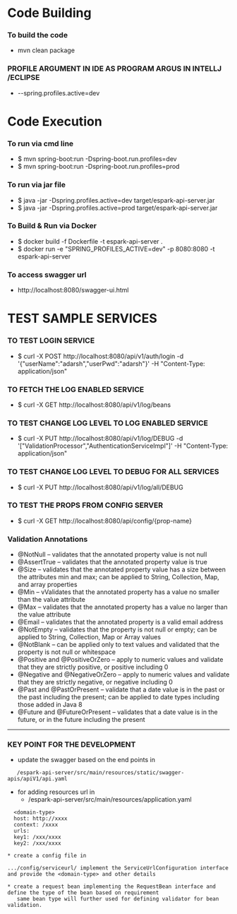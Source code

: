 # Code Building
### To build the code 
* mvn clean package

### PROFILE ARGUMENT IN IDE AS PROGRAM ARGUS IN INTELLJ /ECLIPSE
* --spring.profiles.active=dev

# Code Execution 
### To run via cmd line
* $ mvn spring-boot:run -Dspring-boot.run.profiles=dev
* $ mvn spring-boot:run -Dspring-boot.run.profiles=prod

### To run via jar file
* $ java -jar -Dspring.profiles.active=dev target/espark-api-server.jar
* $ java -jar -Dspring.profiles.active=prod target/espark-api-server.jar

### To Build & Run via Docker
* $ docker build -f Dockerfile -t espark-api-server .
* $ docker run -e "SPRING_PROFILES_ACTIVE=dev" -p 8080:8080 -t espark-api-server

### To access swagger url
* http://localhost:8080/swagger-ui.html



# TEST SAMPLE SERVICES

### TO TEST LOGIN SERVICE
* $ curl -X POST http://localhost:8080/api/v1/auth/login -d '{"userName":"adarsh","userPwd":"adarsh"}' -H "Content-Type: application/json"

### TO FETCH THE LOG ENABLED SERVICE
* $ curl -X GET http://localhost:8080/api/v1/log/beans

### TO TEST CHANGE LOG LEVEL TO LOG ENABLED SERVICE
* $ curl -X PUT http://localhost:8080/api/v1/log/DEBUG  -d '["ValidationProcessor","AuthenticationServiceImpl"]' -H "Content-Type: application/json"

### TO TEST CHANGE LOG LEVEL TO DEBUG FOR ALL SERVICES 
* $ curl -X PUT http://localhost:8080/api/v1/log/all/DEBUG

### TO TEST THE PROPS FROM CONFIG SERVER
* $ curl -X GET http://localhost:8080/api/config/{prop-name}

### Validation Annotations
* @NotNull – validates that the annotated property value is not null
* @AssertTrue – validates that the annotated property value is true
* @Size – validates that the annotated property value has a size between the attributes min and max; can be applied to String, Collection, Map, and array properties
* @Min – vValidates that the annotated property has a value no smaller than the value attribute
* @Max – validates that the annotated property has a value no larger than the value attribute
* @Email – validates that the annotated property is a valid email address
* @NotEmpty – validates that the property is not null or empty; can be applied to String, Collection, Map or Array values
* @NotBlank – can be applied only to text values and validated that the property is not null or whitespace
* @Positive and @PositiveOrZero – apply to numeric values and validate that they are strictly positive, or positive including 0
* @Negative and @NegativeOrZero – apply to numeric values and validate that they are strictly negative, or negative including 0
* @Past and @PastOrPresent – validate that a date value is in the past or the past including the present; can be applied to date types including those added in Java 8
* @Future and @FutureOrPresent – validates that a date value is in the future, or in the future including the present


---

### KEY POINT FOR THE DEVELOPMENT


* update the swagger based on the end points in
``` 
   /espark-api-server/src/main/resources/static/swagger-apis/apiV1/api.yaml
```

* for adding resources url in
  * /espark-api-server/src/main/resources/application.yaml
```   
  <domain-type>
  host: http://xxxx
  context: /xxxx
  urls:
  key1: /xxx/xxxx
  key2: /xxx/xxxx
```

    * create a config file in
```    
.../config/serviceurl/ implement the ServiceUrlConfiguration interface
and provide the <domain-type> and other details
```

    * create a request bean implementing the RequestBean interface and define the type of the bean based on requirement
       same bean type will further used for defining validator for bean validation.